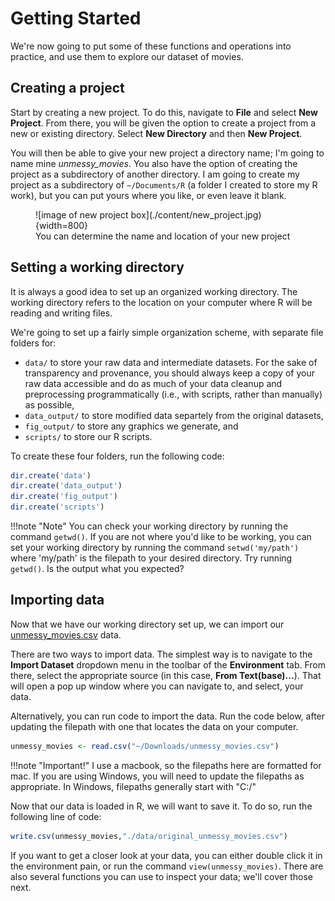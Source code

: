 
# Getting Started

We're now going to put some of these functions and operations into practice, and use them to explore our dataset of movies. 

## Creating a project

Start by creating a new project. To do this, navigate to **File** and select **New Project**. From there, you will be given the option to create a project from a new or existing directory. Select **New Directory** and then **New Project**. 

You will then be able to give your new project a directory name; I'm going to name mine *unmessy_movies*. You also have the option of creating the project as a subdirectory of another directory. I am going to create my project as a subdirectory of `~/Documents/R` (a folder I created to store my R work), but you can put yours where you like, or even leave it blank.

<figure markdown="span">
    ![image of new project box](./content/new_project.jpg){width=800}
    <figcaption>You can determine the name and location of your new project</figcaption>
</figure>

## Setting a working directory

It is always a good idea to set up an organized working directory. The working directory refers to the location on your computer where R will be reading and writing files. 

We're going to set up a fairly simple organization scheme, with separate file folders for:

- `data/` to store your raw data and intermediate datasets. For the sake of transparency and provenance, you should always keep a copy of your raw data accessible and do as much of your data cleanup and preprocessing programmatically (i.e., with scripts, rather than manually) as possible,
- `data_output/` to store modified data separtely from the original datasets,
- `fig_output/` to store any graphics we generate, and
- `scripts/` to store our R scripts.

To create these four folders, run the following code:

```R
dir.create('data')
dir.create('data_output')
dir.create('fig_output')
dir.create('scripts')
```

!!!note "Note"
    You can check your working directory by running the command `getwd()`. If you are not where you'd like to be working, you can set your working directory by running the command `setwd('my/path')` where 'my/path' is the filepath to your desired directory. Try running `getwd()`. Is the output what you expected?

## Importing data

Now that we have our working directory set up, we can import our [unmessy_movies.csv](./content/unmessy_movies.csv) data. 

There are two ways to import data. The simplest way is to navigate to the **Import Dataset** dropdown menu in the toolbar of the **Environment** tab. From there, select the appropriate source (in this case, **From Text(base)...**). That will open a pop up window where you can navigate to, and select, your data. 

Alternatively, you can run code to import the data. Run the code below, after updating the filepath with one that locates the data on your computer.
```R
unmessy_movies <- read.csv("~/Downloads/unmessy_movies.csv")
```
!!!note "Important!"
    I use a macbook, so the filepaths here are formatted for mac. If you are using Windows, you will need to update the filepaths as appropriate. In Windows, filepaths generally start with "C:/" 

Now that our data is loaded in R, we will want to save it. To do so, run the following line of code: 
```R
write.csv(unmessy_movies,"./data/original_unmessy_movies.csv")
```
If you want to get a closer look at your data, you can either double click it in the environment pain, or run the command `view(unmessy_movies)`. There are also several functions you can use to inspect your data; we'll cover those next. 


